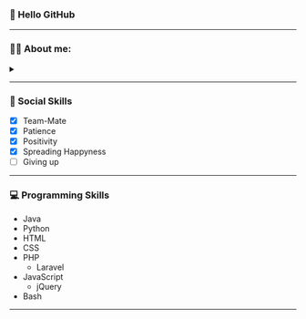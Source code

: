 ### 👋 Hello GitHub 

---
### 🙋‍♂️ About me:

<details><summary><b></b></summary>
· 👨‍🦱 ⇒ Javier García <br>
· 🌱 ⇒ 19-yo <br>
· 🏳️ ⇒ Live on Granada, Spain <br>
· 🎓 ⇒ OS and Network Technician <br>
</details>

---
### 🤸 Social Skills

- [x] Team-Mate
- [x] Patience
- [x] Positivity
- [x] Spreading Happyness
- [ ] Giving up

---
### 💻 Programming Skills
- Java
- Python
- HTML
- CSS
- PHP
  - Laravel
- JavaScript
  - jQuery
- Bash

---